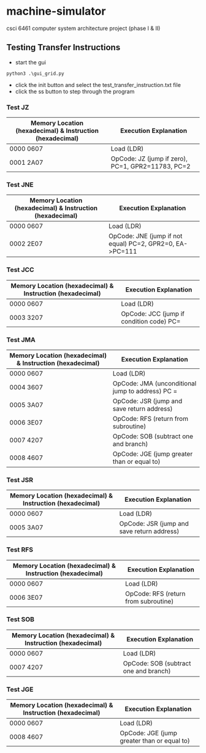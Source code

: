 # machine-simulator
csci 6461 computer system architecture project (phase I & II) 

## Testing Transfer Instructions
* start the gui
```
python3 .\gui_grid.py
```
* click the init button and select the test_transfer_instruction.txt file
* click the ss button to step through the program

### Test JZ
Memory Location (hexadecimal) \& Instruction (hexadecimal) | Execution Explanation
--------- | ------
0000 0607 | Load (LDR)  
0001 2A07 | OpCode: JZ (jump if zero), PC=1, GPR2=11783, PC=2 

### Test JNE
Memory Location (hexadecimal) \& Instruction (hexadecimal) | Execution Explanation
--------- | ------
0000 0607 | Load (LDR)  
0002 2E07 | OpCode: JNE (jump if not equal) PC=2, GPR2=0, EA->PC=111 

### Test JCC
Memory Location (hexadecimal) \& Instruction (hexadecimal) | Execution Explanation
--------- | ------
0000 0607 | Load (LDR)  
0003 3207 | OpCode: JCC (jump if condition code) PC=  

### Test JMA
Memory Location (hexadecimal) \& Instruction (hexadecimal) | Execution Explanation
--------- | ------
0000 0607 | Load (LDR)   
0004 3607 | OpCode: JMA (unconditional jump to address) PC =
0005 3A07 | OpCode: JSR (jump and save return address)
0006 3E07 | OpCode: RFS (return from subroutine)
0007 4207 | OpCode: SOB (subtract one and branch)
0008 4607 | OpCode: JGE (jump greater than or equal to)

### Test JSR
Memory Location (hexadecimal) \& Instruction (hexadecimal) | Execution Explanation
--------- | ------
0000 0607 | Load (LDR)  
0005 3A07 | OpCode: JSR (jump and save return address)

### Test RFS
Memory Location (hexadecimal) \& Instruction (hexadecimal) | Execution Explanation
--------- | ------
0000 0607 | Load (LDR)  
0006 3E07 | OpCode: RFS (return from subroutine)

### Test SOB
Memory Location (hexadecimal) \& Instruction (hexadecimal) | Execution Explanation
--------- | ------
0000 0607 | Load (LDR)  
0007 4207 | OpCode: SOB (subtract one and branch)

### Test JGE
Memory Location (hexadecimal) \& Instruction (hexadecimal) | Execution Explanation
--------- | ------
0000 0607 | Load (LDR)  
0008 4607 | OpCode: JGE (jump greater than or equal to)